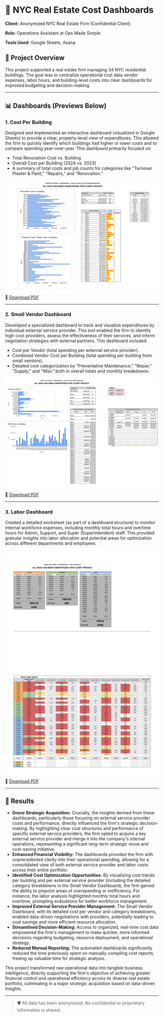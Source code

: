 # 🏢 NYC Real Estate Cost Dashboards

**Client:** Anonymized NYC Real Estate Firm (Confidential Client)

**Role:** Operations Assistant at Ops Made Simple

**Tools Used:** Google Sheets, Asana

## 📌 Project Overview

This project supported a real estate firm managing 34 NYC residential buildings. The goal was to centralize operational cost data vendor expenses, labor hours, and building-level costs into clear dashboards for improved budgeting and decision-making.

---

## 📊 Dashboards (Previews Below)

### 1. Cost Per Building

Designed and implemented an interactive dashboard (visualized in Google Sheets) to provide a clear, property-level view of expenditures. This allowed the firm to quickly identify which buildings had higher or lower costs and to compare spending year-over-year. This dashboard primarily focused on:
* Total Renovation Cost vs. Building
* Overall Cost per Building (2024 vs. 2023)
* A summary of total costs and job counts for categories like "Turnover Plaster & Paint," "Repairs," and "Renovation."

![Cost Per Building](./cost_per_building.jpg)
📎 [Download PDF](./1.%20CostPerBuilding.pdf)

---

### 2. Small Vendor Dashboard

Developed a specialized dashboard to track and visualize expenditures by individual external service provider. This tool enabled the firm to identify high-cost providers, assess the effectiveness of their services, and inform negotiation strategies with external partners. This dashboard included:
* Cost per Vendor (total spending per external service provider).
* Combined Vendor Cost per Building (total spending per building from small vendors).
* Detailed cost categorization by "Preventative Maintenance," "Repair," "Supply," and "Misc" both in overall totals and monthly breakdowns.

![Small Vendor Dashboard](./small_vendor_dash.jpg)
📎 [Download PDF](./2.%20Small%20Vendor%20Dash.pdf)

---

### 3. Labor Dashboard

Created a detailed worksheet (as part of a dashboard structure) to monitor internal workforce expenses, including monthly total hours and overtime hours for Admin, Support, and Super (Superintendent) staff. This provided granular insights into labor allocation and potential areas for optimization across different departments and employees.

![Labor Dashboard 1](./labor_dash1.jpg)
![Labor Dashboard 2](./labor_dash2.jpg)
📎 [Download PDF](./3.%20Labor%20Dash.pdf)

---

## 🚀 Results

* **Drove Strategic Acquisition:** Crucially, the insights derived from these dashboards, particularly those focusing on external service provider costs and performance, directly influenced the firm's strategic decision-making. By highlighting clear cost structures and performance of specific external service providers, the firm opted to acquire a key external service provider and merge it into the company's internal operations, representing a significant long-term strategic move and cost-saving initiative.
* **Enhanced Financial Visibility:** The dashboards provided the firm with unprecedented clarity into their operational spending, allowing for a consolidated view of both external service provider and labor costs across their entire portfolio.
* **Identified Cost Optimization Opportunities:** By visualizing cost trends per building and per external service provider (including the detailed category breakdowns in the Small Vendor Dashboard), the firm gained the ability to pinpoint areas of overspending or inefficiency. For instance, the labor analysis highlighted monthly total hours and overtime, prompting evaluations for better workforce management.
* **Improved External Service Provider Management:** The Small Vendor Dashboard, with its detailed cost per vendor and category breakdowns, enabled data-driven negotiations with providers, potentially leading to cost savings and more efficient resource allocation.
* **Streamlined Decision-Making:** Access to organized, real-time cost data empowered the firm's management to make quicker, more informed decisions regarding budgeting, resource deployment, and operational strategy.
* **Reduced Manual Reporting:** The automated dashboards significantly reduced the time previously spent on manually compiling cost reports, freeing up valuable time for strategic analysis.

This project transformed raw operational data into tangible business intelligence, directly supporting the firm's objective of achieving greater financial control and operational efficiency across its diverse real estate portfolio, culminating in a major strategic acquisition based on data-driven insights.

---

> 🛡️ All data has been anonymized. No confidential or proprietary information is shared.
